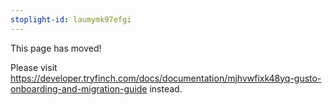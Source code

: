 ```yaml
---
stoplight-id: laumymk97efgi
---
```


This page has moved!

Please visit https://developer.tryfinch.com/docs/documentation/mjhvwfixk48yq-gusto-onboarding-and-migration-guide instead.